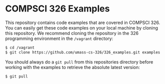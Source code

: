 # COMPSCI 326 Examples

This repository contains code examples that are covered in
COMPSCI 326. You can easily get these code examples on your local
machine by cloning this repository. We recommend cloning the
repository in the 326 programming environment in the `/vagrant`
directory:

```bash
$ cd /vagrant
$ git clone https://github.com/umass-cs-326/326_examples.git examples
```

You should always do a `git pull` from this repositories directory
before working with the examples to retrieve the absolute latest
version:

```bash
$ git pull
```
